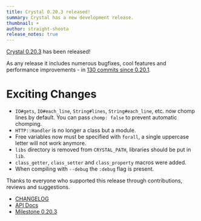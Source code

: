 ```yaml
---
title: Crystal 0.20.3 released!
summary: Crystal has a new development release.
thumbnail: +
author: straight-shoota
release_notes: true
---
```


[Crystal 0.20.3](https://github.com/crystal-lang/crystal/releases/tag/0.20.3) has been released!

As any release it includes numerous bugfixes, cool features and performance improvements - in [130 commits since 0.20.1](https://github.com/crystal-lang/crystal/compare/0.20.1...0.20.3).

# Exciting Changes

* `IO#gets`, `IO#each_line`, `String#lines`, `String#each_line`, etc. now chomp lines by default. You can pass `chomp: false` to prevent automatic chomping.
* `HTTP::Handler` is no longer a class but a module.
* Free variables now must be specified with `forall`, a single uppercase letter will not work anymore.
* `libs` directory is removed from `CRYSTAL_PATH`, libraries should be put in `lib`.
* `class_getter`, `class_setter` and `class_property` macros were added.
* When compiling with `--debug` the `:debug` flag is present.

Thanks to everyone who supported this release through contributions, reviews and suggestions.

* [CHANGELOG](https://github.com/crystal-lang/crystal/releases/tag/0.20.3)
* [API Docs](https://crystal-lang.org/api/0.20.3)
* [Milestone 0.20.3](https://github.com/crystal-lang/crystal/issues?q=milestone%3A0.20.3)
